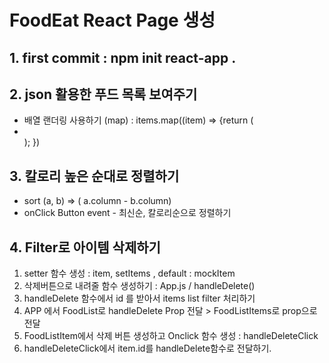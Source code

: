 # FoodEat React Page 생성

## 1. first commit : npm init react-app .

## 2. json 활용한 푸드 목록 보여주기

- 배열 랜더링 사용하기 (map) : items.map((item) => {return (<li></li>); })

## 3. 칼로리 높은 순대로 정렬하기

- sort (a, b) => ( a.column - b.column)
- onClick Button event - 최신순, 칼로리순으로 정렬하기

## 4. Filter로 아이템 삭제하기

1. setter 함수 생성 : item, setItems , default : mockItem
2. 삭제버튼으로 내려줄 함수 생성하기 : App.js / handleDelete()
3. handleDelete 함수에서 id 를 받아서 items list filter 처리하기
4. APP 에서 FoodList로 handleDelete Prop 전달 > FoodListItems로 prop으로 전달
5. FoodListItem에서 삭제 버튼 생성하고 Onclick 함수 생성 : handleDeleteClick
6. handleDeleteClick에서 item.id를 handleDelete함수로 전달하기.
